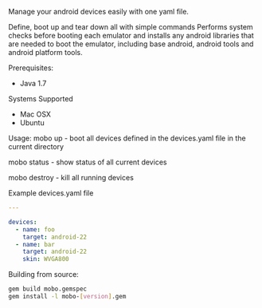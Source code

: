 Manage your android devices easily with one yaml file.

Define, boot up and tear down all with simple commands
Performs system checks before booting each emulator and installs any android libraries that are needed to boot the emulator, including base android, android tools and android platform tools.

Prerequisites:
  - Java 1.7

Systems Supported
  - Mac OSX
  - Ubuntu


Usage:
  mobo up      - boot all devices defined in the devices.yaml file in the current directory

  mobo status  - show status of all current devices

  mobo destroy - kill all running devices


Example devices.yaml file
```yaml
---

devices:
  - name: foo
    target: android-22
  - name: bar
    target: android-22
    skin: WVGA800
```

Building from source:
```bash
gem build mobo.gemspec
gem install -l mobo-[version].gem
```
